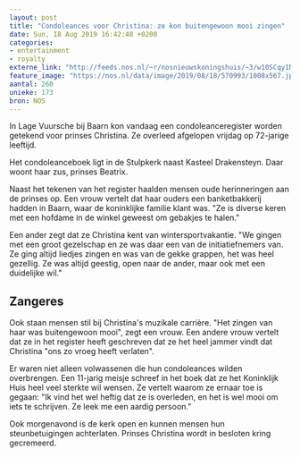 ```yaml
---
layout: post
title: "Condoleances voor Christina: ze kon buitengewoon mooi zingen"
date: Sun, 18 Aug 2019 16:42:48 +0200
categories: 
- entertainment 
- royalty 
externe_link: "http://feeds.nos.nl/~r/nosnieuwskoningshuis/~3/w10SCqy1NPU/2298013"
feature_image: "https://nos.nl/data/image/2019/08/18/570993/1008x567.jpg"
aantal: 260
unieke: 173
bron: NOS
---
```


<p>In Lage Vuursche bij Baarn kon vandaag een condoleanceregister worden getekend voor prinses Christina. Ze overleed afgelopen vrijdag op 72-jarige leeftijd.</p>
<p>Het condoleanceboek ligt in de Stulpkerk naast Kasteel Drakensteyn. Daar woont haar zus, prinses Beatrix.</p>
<p>Naast het tekenen van het register haalden mensen oude herinneringen aan de prinses op. Een vrouw vertelt dat haar ouders een banketbakkerij hadden in Baarn, waar de koninklijke familie klant was. "Ze is diverse keren met een hofdame in de winkel geweest om gebakjes te halen."</p>
<p>Een ander zegt dat ze Christina kent van wintersportvakantie. "We gingen met een groot gezelschap en ze was daar een van de initiatiefnemers van. Ze ging altijd liedjes zingen en was van de gekke grappen, het was heel gezellig. Ze was altijd geestig, open naar de ander, maar ook met een duidelijke wil."</p>
<h2>Zangeres</h2>
<p>Ook staan mensen stil bij Christina's muzikale carrière. "Het zingen van haar was buitengewoon mooi", zegt een vrouw. Een andere vrouw vertelt dat ze in het register heeft geschreven dat ze het heel jammer vindt dat Christina "ons zo vroeg heeft verlaten".</p>
<p>Er waren niet alleen volwassenen die hun condoleances wilden overbrengen. Een 11-jarig meisje schreef in het boek dat ze het Koninklijk Huis heel veel sterkte wil wensen. Ze vertelt waarom ze ernaar toe is gegaan: "Ik vind het wel heftig dat ze is overleden, en het is wel mooi om iets te schrijven. Ze leek me een aardig persoon."</p>
<p>Ook morgenavond is de kerk open en kunnen mensen hun steunbetuigingen achterlaten. Prinses Christina wordt in besloten kring gecremeerd.</p><img src="http://feeds.feedburner.com/~r/nosnieuwskoningshuis/~4/w10SCqy1NPU" height="1" width="1" alt=""/>
